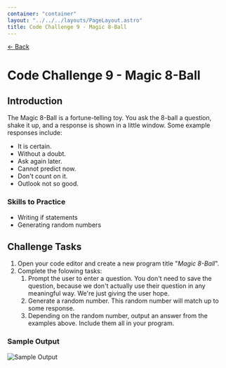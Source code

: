 ```yaml
---
container: "container"
layout: "../../../layouts/PageLayout.astro"
title: Code Challenge 9 - Magic 8-Ball
---
```


[← Back](./)

# Code Challenge 9 - Magic 8-Ball

## Introduction

The Magic 8-Ball is a fortune-telling toy. You ask the 8-ball a question, shake it up, and a response is shown in a little window. Some example responses include:

- It is certain.
- Without a doubt.
- Ask again later.
- Cannot predict now.
- Don't count on it.
- Outlook not so good.

### Skills to Practice

- Writing if statements
- Generating random numbers

## Challenge Tasks

1. Open your code editor and create a new program title "_Magic 8-Ball_".
2. Complete the folowing tasks:
   1. Prompt the user to enter a question. You don't need to save the question, because we don't actually use their question in any meaningful way. We're just giving the user hope.
   2. Generate a random number. This random number will match up to some response.
   3. Depending on the random number, output an answer from the examples above. Include them all in your program.

### Sample Output

![Sample Output](/assets/img/code-challenges/challenge-9-magic-8-ball.gif)

